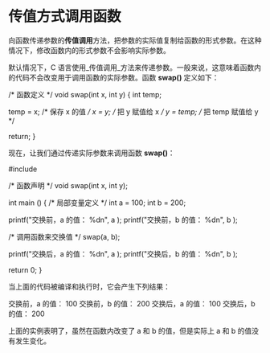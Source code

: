 # 传值方式调用函数

向函数传递参数的**传值调用**方法，把参数的实际值复制给函数的形式参数。在这种情况下，修改函数内的形式参数不会影响实际参数。

默认情况下，C 语言使用_传值调用_方法来传递参数。一般来说，这意味着函数内的代码不会改变用于调用函数的实际参数。函数 **swap()** 定义如下：

/* 函数定义 */
void swap(int x, int y)
{
   int temp;

   temp = x; /* 保存 x 的值 */
   x = y;    /* 把 y 赋值给 x */
   y = temp; /* 把 temp 赋值给 y */

   return;
}

现在，让我们通过传递实际参数来调用函数 **swap()**：

#include

/* 函数声明 */
void swap(int x, int y);

int main ()
{
   /* 局部变量定义 */
   int a = 100;
   int b = 200;

   printf("交换前，a 的值： %dn", a );
   printf("交换前，b 的值： %dn", b );

   /* 调用函数来交换值 */
   swap(a, b);

   printf("交换后，a 的值： %dn", a );
   printf("交换后，b 的值： %dn", b );

   return 0;
}

当上面的代码被编译和执行时，它会产生下列结果：

交换前，a 的值： 100
交换前，b 的值： 200
交换后，a 的值： 100
交换后，b 的值： 200

上面的实例表明了，虽然在函数内改变了 a 和 b 的值，但是实际上 a 和 b 的值没有发生变化。
